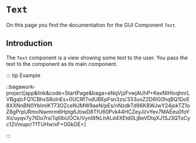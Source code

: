 <script>
	import ViewApp from '$lib/ViewApp.svelte'
</script>

# `Text`
On this page you find the documentation for the GUI Component `Text`.

## Introduction
The `Text` component is a view showing some text to the user. You pass the text to the component as its main component.

::: tip Example

::bagawork-project[app&link&code=StartPage&baga=eNqVjzFvwjAUhP+KexNIHloqhnrLVBgqIcFQ1CBhxS8oInEs+0UCRf7vdUBEpFsn3zs/333uoZ2D6lG0hqBQ1DoE8XXNnBN0YbImiKT73OZceNJMW9aeN/pEs/nNzdkTd96K8WJwY24jokTZ1oZ8gPrpURmoNwmrm6Hptg6JtiwD8TfU60Pvk44HCZeyJi/vYev7MAEeu0foYXii/uyqv7y7tDo7rsiTqIIIbUOCk/VynI8fkLhALd4XEtd0Lj8eVDtqXJ1SJ3QToCyc12Vmupr/TfTUHw/xF+0GkOE=]

:::
